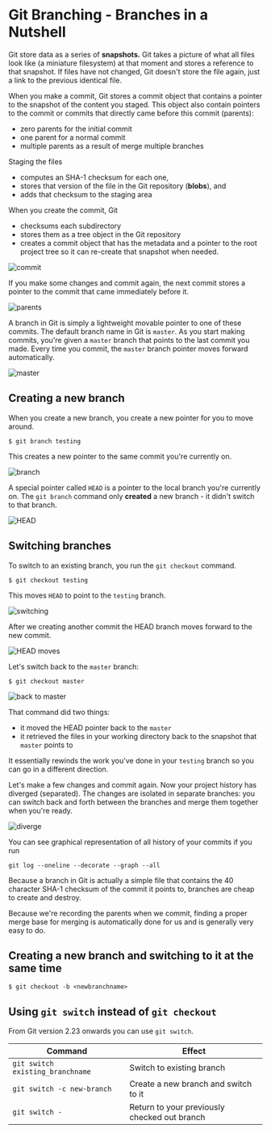 # Git Branching - Branches in a Nutshell

Git store data as a series of **snapshots.** Git takes a picture of what all files look like (a miniature filesystem) at that moment and stores a reference to that snapshot. If files have not changed, Git doesn't store the file again, just a link to the previous identical file.

When you make a commit, Git stores a commit object that contains a pointer to the snapshot of the content you staged. This object also contain pointers to the commit or commits that directly came before this commit (parents):

- zero parents for the initial commit
- one parent for a normal commit
- multiple parents as a result of merge multiple branches

Staging the files

- computes an SHA-1 checksum for each one,
- stores that version of the file in the Git repository (**blobs**), and
- adds that checksum to the staging area

When you create the commit, Git

- checksums each subdirectory
- stores them as a tree object in the Git repository
- creates a commit object that has the metadata and a pointer to the root project tree so it can re-create that snapshot when needed.

![commit](img/commit.png)

If you make some changes and commit again, the next commit stores a pointer to the commit that came immediately before it.

![parents](img/parents.png)

A branch in Git is simply a lightweight movable pointer to one of these commits. The default branch name in Git is `master`. As you start making commits, you're given a `master` branch that points to the last commit you made. Every time you commit, the `master` branch pointer moves forward automatically.

![master](img/master.png)

## Creating a new branch

When you create a new branch, you create a new pointer for you to move around.

```
$ git branch testing
```

This creates a new pointer to the same commit you're currently on.

![branch](img/branch.png)

A special pointer called `HEAD` is a pointer to the local branch you're currently on. The `git branch` command only **created** a new branch - it didn't switch to that branch.

![HEAD](img/HEAD.png)

## Switching branches

To switch to an existing branch, you run the `git checkout` command.

```
$ git checkout testing
```

This moves `HEAD` to point to the `testing` branch.

![switching](img/switching.png)

After we creating another commit the HEAD branch moves forward to the new commit.

![HEAD moves](img/HEADmove.png)

Let's switch back to the `master` branch:

```
$ git checkout master
```

![back to master](img/HEADtomaster.png)

That command did two things:

- it moved the HEAD pointer back to the `master`
- it retrieved the files in your working directory back to the snapshot that `master` points to

It essentially rewinds the work you've done in your `testing` branch so you can go in a different direction.

Let's make a few changes and commit again. Now your project history has diverged (separated). The changes are isolated in separate branches: you can switch back and forth between the branches and merge them together when you're ready.

![diverge](img/diverge.png)

You can see graphical representation of all history of your commits if you run 

```console
git log --oneline --decorate --graph --all
```

Because a branch in Git is actually a simple file that contains the 40 character SHA-1 checksum of the commit it points to, branches are cheap to create and destroy.

Because we're recording the parents when we commit, finding a proper merge base for merging is automatically done for us and is generally very easy to do.

## Creating a new branch and switching to it at the same time

```console
$ git checkout -b <newbranchname>
```

## Using `git switch` instead of `git checkout`

From Git version 2.23 onwards you can use `git switch`.

| Command | Effect |
|-|-|
| `git switch existing_branchname` | Switch to existing branch |
| `git switch -c new-branch` | Create a new branch and switch to it |
| `git switch -` | Return to your previously checked out branch |

